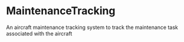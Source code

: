 # MaintenanceTracking
An aircraft maintenance tracking system to track the maintenance task associated with the aircraft
